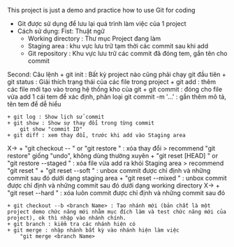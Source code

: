 This project is just a demo and practice how to use Git for coding

- Git được sử dụng để lưu lại  quá trình làm việc của 1 project
- Cách sử dụng:
Fist: Thuật ngữ
    + Working directory : Thư mục Project đang làm
    + Staging area : khu vực lưu trữ tạm thời các commit sau khi add
    + Git repository : Khu vực lưu trữ các commit đã đóng tem, gắn tên cho commit
    
Second: Câu lệnh
    + git init : Bất kỳ project nào cũng phải chạy git đầu tiên
    + git status : Giải thích trạng thái của các file trong project
    + git add : thêm các file mới tạo vào trong hệ thống kho của git
    + git commit : đóng cho file vừa add 1 cái tem để xác định, phân loại
        git commit -m '...' : gắn thêm mô tả, tên tem để dễ hiểu
    
    + git log : Show lịch sử commit
    + git show : Show sự thay đổi trong từng commit
        git show "commit ID"
    + git diff : xem thay đổi, trước khi add vào Staging area

X-> + "git checkout -- <file NAme>" or "git restore <file Name></fileName>" : xóa thay đổi
        > recommend "git restore" giống "undo", không dùng thường xuyên
    + "git reset [HEAD] <file Name>" or "git restore --staged <file Name>" : xóa file vừa add ra khỏi Staging area
        > recommend "git reset <file Name>"
    + "git reset --soft <commit ID>" : unbox commit được chỉ định và những commit sau đó dưới dạng staging area
    + "git reset --mixed <commit ID>" : unbox commit được chỉ định và những commit sau đó dưới dạng working directory
X-> + "git reset --hard <commit ID>" : xóa luôn commit được chỉ định và những commit sau đó
         
    + git checkout --b <branch Name> : Tạo nhánh mới (bản chất là một project demo chức năng mới nhằm mục đích làm và test chức năng mới của project), ok thì nhập vào nhánh chính.
    + git branch : kiểm tra các nhánh hiện có
    + git merge : nhập nhánh bất kỳ vào nhánh hiện làm việc
        "git merge <branch Name>
        
        
        
